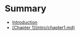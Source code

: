 # Summary

* [Introduction](README.md)
* [\[Chapter 1\]\(intro/chapter1.md\)](chapter-1introchapter1md.md)

